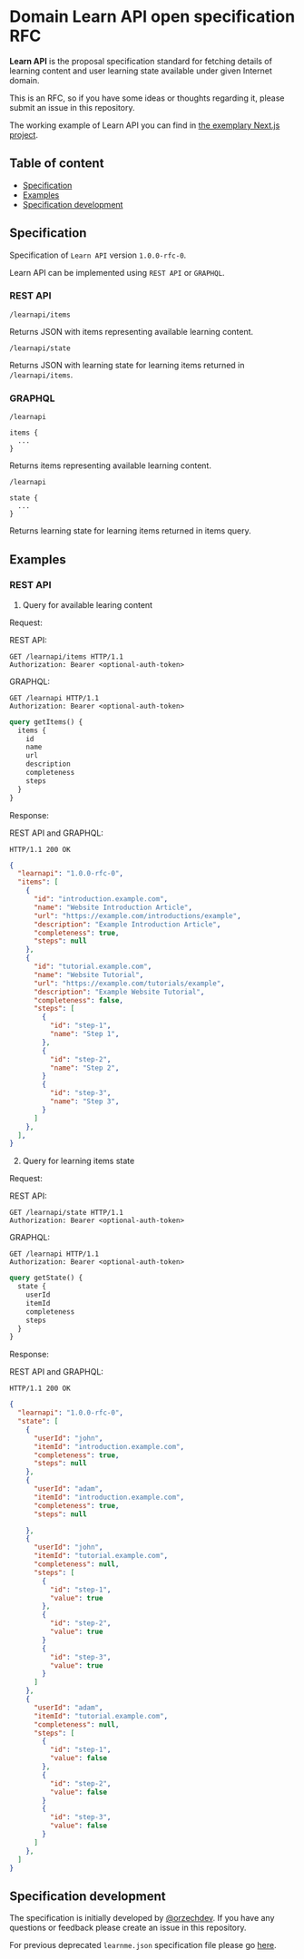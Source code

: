 # Domain Learn API open specification RFC

<b>Learn API</b> is the proposal specification standard for fetching details of learning content and user learning state available under given Internet domain.

This is an RFC, so if you have some ideas or thoughts regarding it, please submit an issue in this repository.

The working example of Learn API you can find in [the exemplary Next.js project](https://github.com/orzechdev/learn-api-example).

## Table of content

- [Specification](#specification)
- [Examples](#examples)
- [Specification development](#specification-development)

## Specification

Specification of `Learn API` version `1.0.0-rfc-0`.

Learn API can be implemented using `REST API` or `GRAPHQL`.

### REST API

`/learnapi/items`

Returns JSON with items representing available learning content.

`/learnapi/state`

Returns JSON with learning state for learning items returned in `/learnapi/items`.

### GRAPHQL

`/learnapi`

```
items {
  ...
}
```

Returns items representing available learning content.

`/learnapi`

```
state {
  ...
}
```

Returns learning state for learning items returned in items query.

## Examples

### REST API

1. Query for available learing content

Request:

REST API:

```http
GET /learnapi/items HTTP/1.1
Authorization: Bearer <optional-auth-token>
```

GRAPHQL:

```http
GET /learnapi HTTP/1.1
Authorization: Bearer <optional-auth-token>
```

```graphql
query getItems() {
  items {
    id
    name
    url
    description
    completeness
    steps
  }
}
```

Response:

REST API and GRAPHQL:

```http
HTTP/1.1 200 OK
```

```json
{
  "learnapi": "1.0.0-rfc-0",
  "items": [
    {
      "id": "introduction.example.com",
      "name": "Website Introduction Article",
      "url": "https://example.com/introductions/example",
      "description": "Example Introduction Article",
      "completeness": true,
      "steps": null
    },
    {
      "id": "tutorial.example.com",
      "name": "Website Tutorial",
      "url": "https://example.com/tutorials/example",
      "description": "Example Website Tutorial",
      "completeness": false,
      "steps": [
        {
          "id": "step-1",
          "name": "Step 1",
        },
        {
          "id": "step-2",
          "name": "Step 2",
        }
        {
          "id": "step-3",
          "name": "Step 3",
        }
      ]
    },
  ],
}
```

2. Query for learning items state

Request:

REST API:

```http
GET /learnapi/state HTTP/1.1
Authorization: Bearer <optional-auth-token>
```

GRAPHQL:

```http
GET /learnapi HTTP/1.1
Authorization: Bearer <optional-auth-token>
```

```graphql
query getState() {
  state {
    userId
    itemId
    completeness
    steps
  }
}
```

Response:

REST API and GRAPHQL:

```http
HTTP/1.1 200 OK
```

```json
{
  "learnapi": "1.0.0-rfc-0",
  "state": [
    {
      "userId": "john",
      "itemId": "introduction.example.com",
      "completeness": true,
      "steps": null
    },
    {
      "userId": "adam",
      "itemId": "introduction.example.com",
      "completeness": true,
      "steps": null

    },
    {
      "userId": "john",
      "itemId": "tutorial.example.com",
      "completeness": null,
      "steps": [
        {
          "id": "step-1",
          "value": true
        },
        {
          "id": "step-2",
          "value": true
        }
        {
          "id": "step-3",
          "value": true
        }
      ]
    },
    {
      "userId": "adam",
      "itemId": "tutorial.example.com",
      "completeness": null,
      "steps": [
        {
          "id": "step-1",
          "value": false
        },
        {
          "id": "step-2",
          "value": false
        }
        {
          "id": "step-3",
          "value": false
        }
      ]
    },
  ]
}
```

## Specification development

The specification is initially developed by [@orzechdev](https://github.com/orzechdev). If you have any questions or feedback please create an issue in this repository.

For previous deprecated `learnme.json` specification file please go [here](LEARNME.md).
